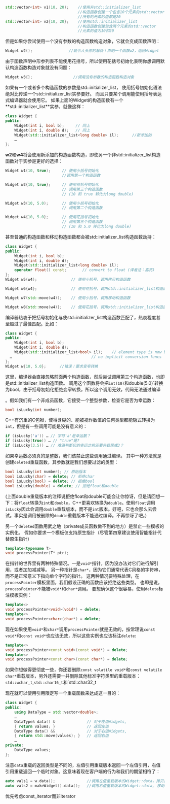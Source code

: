 ```cpp
std::vector<int> v1(10, 20);    //使用非std::initializer_list
                                //构造函数创建一个包含10个元素的std::vector
                                //所有的元素的值都是20
std::vector<int> v2{10, 20};    //使用std::initializer_list
                                //构造函数创建包含两个元素的std::vector
                                //元素的值为10和20
```

但是如果你尝试使用一个没有参数的构造函数构造对象，它就会变成函数声明：

````cpp
Widget w2();                //最令人头疼的解析！声明一个函数w2，返回Widget
````

由于函数声明中形参列表不能使用花括号，所以使用花括号初始化表明你想调用默认构造函数构造对象就没有问题：

````cpp
Widget w3{};                  //调用没有参数的构造函数构造对象
````

如果有一个或者多个构造函数的参数是std::initializer_list，
使用括号初始化语法绝对比传递一个std::initializer_list实参要好。
而且只要某个调用能使用括号表达式编译器就会使用它。
如果上面的Widget的构造函数有一个**std::initializer_list<long double>**实参，就像这样：

````cpp
class Widget { 
public:  
    Widget(int i, bool b);     // 同上
  	Widget(int i, double d);   // 同上
    Widget(std::initializer_list<long double> il);      //新添加的
    … 
}; 
````

**w2**和**w4**将会使用新添加的构造函数构造，即使另一个非std::initializer_list构造函数对于实参是更好的选择：

````cpp
Widget w1(10, true);     // 使用小括号初始化
                         //调用第一个构造函数

Widget w2{10, true};     // 使用花括号初始化                      
                         // 调用第三个构造函数                       
                         // (10 和 true 转化为long double)

Widget w3(10, 5.0);      // 使用小括号初始化                        
                         // 调用第二个构造函数 

Widget w4{10, 5.0};      // 使用花括号初始化                        
                         // 调用第三个构造函数                       
                         // (10 和 5.0 转化为long double)
````

甚至普通的构造函数和移动构造函数都会被std::initializer_list构造函数劫持：

````cpp
class Widget { 
public:  
    Widget(int i, bool b);       
  	Widget(int i, double d);
    Widget(std::initializer_list<long double> il);   
    operator float() const;       // convert to float (译者注：高亮)                  
};
Widget w5(w4);               // 使用小括号，调用拷贝构造函数

Widget w6{w4};               // 使用花括号，调用std::initializer_list构造函数 

Widget w7(std::move(w4));    // 使用小括号，调用移动构造函数

Widget w8{std::move(w4)};    // 使用花括号，调用std::initializer_list构造函数                   
````

编译器热衷于把括号初始化与使std::initializer_list构造函数匹配了，热衷程度甚至超过了最佳匹配。比如：

````cpp
class Widget { 
public:  
    Widget(int i, bool b);
    Widget(int i, double d);                         
    Widget(std::initializer_list<bool> il);    // element type is now bool                     
  …                                   // no implicit conversion funcs
};                                      
Widget w{10, 5.0};      //错误！要求变窄转换
````

这里，编译器会直接忽略前面两个构造函数，然后尝试调用第三个构造函数，也即是std::initializer_list构造函数。
调用这个函数将会把`int(10)`和double(5.0)`转换为bool，由于括号初始化拒绝变窄转换，所以这个调用无效，代码无法通过编译

。假如我们有一个非成员函数，它接受一个整型参数，检查它是否为幸运数：

```cpp
bool isLucky(int number);
```

C++有沉重的C包袱，使得含糊的、能被视作数值的任何类型都能隐式转换为`int`，但是有一些调用可能是没有意义的：

```cpp
if (isLucky('a')) … // 字符'a'是幸运数？
if (isLucky(true)) … // "true"是?
if (isLucky(3.5)) … // 难道判断它的幸运之前还要先截尾成3？
```

如果幸运数必须真的是整数，我们该禁止这些调用通过编译。
其中一种方法就是创建`deleted`重载函数，其参数就是我们想要过滤的类型：

```cpp
bool isLucky(int number); // 原始版本
bool isLucky(char) = delete; // 拒绝char
bool isLucky(bool) = delete; // 拒绝bool
bool isLucky(double) = delete; // 拒绝float和double
```

(上面double重载版本的注释说拒绝float和double可能会让你惊讶，但是请回想一下：将`float`转换为`int`和`double`，C++更喜欢转换为`double`。使用`float`调用`isLucky`因此会调用`double`重载版本，而不是`int`版本。好吧，它也会那么去尝试。事实是调用被删除的`double`重载版本不能通过编译。不再惊讶了吧。)



另一个`deleted`函数用武之地（private成员函数做不到的地方）是禁止一些模板的实例化。
假如你要求一个模板仅支持原生指针（尽管第四章建议使用智能指针代替原生指针）

```cpp
template<typename T>
void processPointer(T* ptr);
```

在指针的世界里有两种特殊情况。一是`void*`指针，因为没办法对它们进行解引用，或者加加减减等。
另一种指针是`char*`，因为它们通常代表C风格的字符串，而不是正常意义下指向单个字符的指针。
这两种情况要特殊处理，在`processPointer`模板里面，我们假设正确的函数应该拒绝这些类型。
也即是说，`processPointer`不能被`void*`和`char*`调用。
要想确保这个很容易，使用`delete`标注模板实例：

```cpp
template<>
void processPointer<void>(void*) = delete;
template<>
void processPointer<char>(char*) = delete;
```

现在如果使用`void*`和`char*`调用`processPointer`就是无效的，按常理说`const void*`和`const void*`也应该无效，所以这些实例也应该标注`delete`:

```cpp
template<>
void processPointer<const void>(const void*) = delete;
template<>
void processPointer<const char>(const char*) = delete;
```

如果你想做得更彻底一些，你还要删除`const volatile void*`和`const volatile char*`重载版本，另外还需要一并删除其他标准字符类型的重载版本：`std::wchar_t`,`std::char16_t`和`std::char32_t



现在就可以使用引用限定写一个重载函数来达成这一目的：

```cpp
class Widget {
public:
	using DataType = std::vector<double>;
	…
	DataType& data() & 				// 对于左值Widgets,
	{ return values; } 				// 返回左值
	DataType data() && 				// 对于右值Widgets,
	{ return std::move(values); } 	// 返回右值
	…
private:
	DataType values;
};
```

注意`data`重载的返回类型是不同的，左值引用重载版本返回一个左值引用，右值引用重载返回一个临时对象。这意味着现在客户端的行为和我们的期望相符了：

```cpp
auto vals1 = w.data(); 				//调用左值重载版本的Widget::data，拷贝构造vals1
auto vals2 = makeWidget().data(); 	//调用右值重载版本的Widget::data, 移动构造vals2
```

优先考虑const_iterator而非iterator